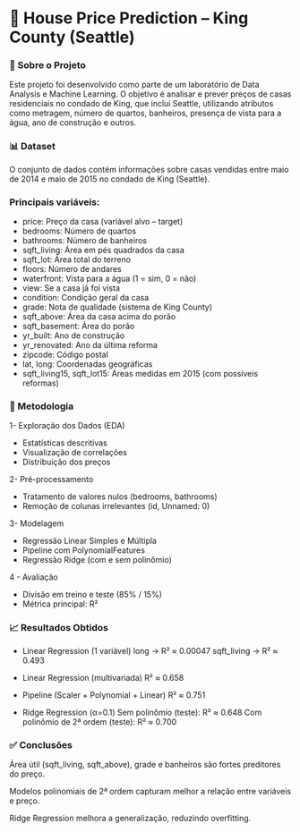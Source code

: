 # 🏡 House Price Prediction – King County (Seattle)

### **📌 Sobre o Projeto**

  Este projeto foi desenvolvido como parte de um laboratório de Data Analysis e Machine Learning.
O objetivo é analisar e prever preços de casas residenciais no condado de King, que inclui Seattle, utilizando atributos como metragem, número de quartos, banheiros, presença de vista para a água, ano de construção e outros.

### **📊 Dataset**

O conjunto de dados contém informações sobre casas vendidas entre maio de 2014 e maio de 2015 no condado de King (Seattle).

### **Principais variáveis:**
- price: Preço da casa (variável alvo – target)
- bedrooms: Número de quartos
- bathrooms: Número de banheiros
- sqft_living: Área em pés quadrados da casa
- sqft_lot: Área total do terreno
- floors: Número de andares
- waterfront: Vista para a água (1 = sim, 0 = não)
- view: Se a casa já foi vista
- condition: Condição geral da casa
- grade: Nota de qualidade (sistema de King County)
- sqft_above: Área da casa acima do porão
- sqft_basement: Área do porão
- yr_built: Ano de construção
- yr_renovated: Ano da última reforma
- zipcode: Código postal
- lat, long: Coordenadas geográficas
- sqft_living15, sqft_lot15: Áreas medidas em 2015 (com possíveis reformas)

### **🚀 Metodologia**
1- Exploração dos Dados (EDA)
  - Estatísticas descritivas
  - Visualização de correlações
  - Distribuição dos preços

2- Pré-processamento
  - Tratamento de valores nulos (bedrooms, bathrooms)
  - Remoção de colunas irrelevantes (id, Unnamed: 0)

3- Modelagem
  - Regressão Linear Simples e Múltipla
  - Pipeline com PolynomialFeatures
  - Regressão Ridge (com e sem polinômio)

4 - Avaliação
  - Divisão em treino e teste (85% / 15%)
  - Métrica principal: R²

### **📈 Resultados Obtidos**

- Linear Regression (1 variável)
long → R² ≈ 0.00047
sqft_living → R² ≈ 0.493

- Linear Regression (multivariada)
R² ≈ 0.658

- Pipeline (Scaler + Polynomial + Linear)
R² ≈ 0.751

- Ridge Regression (α=0.1)
Sem polinômio (teste): R² ≈ 0.648
Com polinômio de 2ª ordem (teste): R² ≈ 0.700

### **✅ Conclusões**

Área útil (sqft_living, sqft_above), grade e banheiros são fortes preditores do preço.

Modelos polinomiais de 2ª ordem capturam melhor a relação entre variáveis e preço.

Ridge Regression melhora a generalização, reduzindo overfitting.

